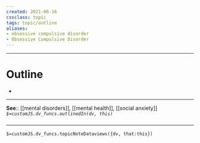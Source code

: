 ```yaml
---
created: 2021-06-16
cssclass: topic
tags: topic/outline
aliases:
- obsessive compulsive disorder
- Obsessive Compulsive Disorder
---
```




---
# Outline
- 

---

**See**:: [[mental disorders]], [[mental health]], [[social anxiety]] 
*`$=customJS.dv_funcs.outlinedIn(dv, this)`*



### <hr class="dataviews"/>
`$=customJS.dv_funcs.topicNoteDataviews({dv, that:this})`